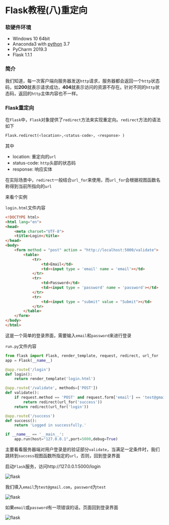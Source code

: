 # Flask教程(八)重定向

### 软硬件环境

- Windows 10 64bit
- Anaconda3 with [python](https://xugaoxiang.com/tag/python/) 3.7
- PyCharm 2019.3
- Flask 1.1.1

### 简介

我们知道，每一次客户端向服务器发送`http`请求，服务器都会返回一个`http`状态码，如**200**就表示请求成功，**404**就表示访问的资源不存在。针对不同的`http`状态码，返回的`http`主体内容也不一样。

### Flask重定向

在`Flask`中，`Flask`对象提供了`redirect`方法来实现重定向。`redirect`方法的语法如下

```python
Flask.redirect(<location>,<status-code>, <response> )
```

其中

- location: 重定向的`url`
- status-code: `http`头部的状态码
- response: 响应实体

在实际场景中，`redirect`一般结合`url_for`来使用，而`url_for`会根据视图函数名称得到当前所指向的`url`

来看个实例

`login.html`文件内容

```html
<!DOCTYPE html>
<html lang="en">
<head>
    <meta charset="UTF-8">
    <title>Login</title>
</head>
<body>
    <form method = "post" action = "http://localhost:5000/validate">
        <table>
            <tr>
                <td>Email</td>
                <td><input type = 'email' name = 'email'></td>
            </tr>
            <tr>
                <td>Password</td>
                <td><input type = 'password' name = 'password'></td>
            </tr>
            <tr>
                <td><input type = "submit" value = "Submit"></td>
            </tr>
        </table>
    </form>
</body>
</html>
```

这是一个简单的登录界面，需要输入`email`和`password`来进行登录

`run.py`文件内容

```python
from flask import Flask, render_template, request, redirect, url_for
app = Flask(__name__)

@app.route('/login')
def login():
    return render_template('login.html')

@app.route('/validate', methods=['POST'])
def validate():
    if request.method == 'POST' and request.form['email'] == 'test@gmail.com' and request.form['password'] == 'test':
        return redirect(url_for('success'))
    return redirect(url_for('login'))

@app.route('/success')
def success():
    return 'Logged in successfully.'

if __name__ == '__main__':
    app.run(host="127.0.0.1",port=5000,debug=True)
```

主要看看服务器端对用户登录是的验证部分`validate`，当满足一定条件时，我们跳转到`success`视图函数所指定的`url`，否则，回到登录界面

启动`Flask`服务，访问http://127.0.0.1:5000/login

![flask](https://cdn.jsdelivr.net/gh/Killer-89757/PicBed/images/2024%2F05%2F6a8b1ad546d0230a-e28029.png)

我们填入`email`为`test@gmail.com`，`password`为`test`

![flask](https://cdn.jsdelivr.net/gh/Killer-89757/PicBed/images/2024%2F05%2Fcc03fef707564a1c-80b31f.png)

如果`email`或`password`有一项错误的话，页面回到登录界面

![flask](https://cdn.jsdelivr.net/gh/Killer-89757/PicBed/images/2024%2F05%2Fb8e7fffd842b5fe4-78183d.png)